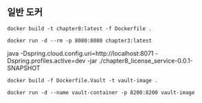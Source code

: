 ## 일반 도커

```
docker build -t chapter8:latest -f Dockerfile .

docker run -d --rm -p 8080:8080 chapter3:latest
```

java -Dspring.cloud.config.uri=http://localhost:8071 -Dspring.profiles.active=dev -jar
./chapter8_license_service-0.0.1-SNAPSHOT

```commandline
docker build -f Dockerfile.Vault -t vault-image .

docker run -d --name vault-container -p 8200:8200 vault-image

```